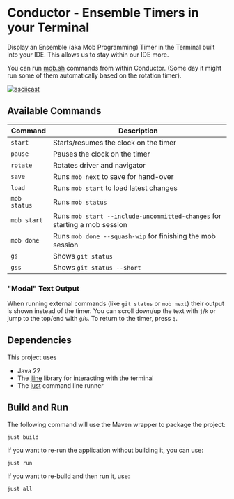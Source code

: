 # Conductor - Ensemble Timers in your Terminal

Display an Ensemble (aka Mob Programming) Timer in the Terminal built into your IDE.
This allows us to stay within our IDE more.

You can run [mob.sh](https://mob.sh) commands from within Conductor.
(Some day it might run some of them automatically based on the rotation timer).

[![asciicast](https://asciinema.org/a/osBaFnrpvGH13GADqdZxjvHwy.svg)](https://asciinema.org/a/osBaFnrpvGH13GADqdZxjvHwy)

## Available Commands

| Command      | Description                                                               |
|--------------|---------------------------------------------------------------------------|
| `start`      | Starts/resumes the clock on the timer                                     |
| `pause`      | Pauses the clock on the timer                                             |
| `rotate`     | Rotates driver and navigator                                              |
| `save`       | Runs `mob next` to save for hand-over                                     |
| `load`       | Runs `mob start` to load latest changes                                   |
| `mob status` | Runs `mob status`                                                         |
| `mob start`  | Runs `mob start --include-uncommitted-changes` for starting a mob session |
| `mob done`   | Runs `mob done --squash-wip` for finishing the mob session                |
| `gs`         | Shows `git status`                                                        |
| `gss`        | Shows `git status --short`                                                |

### "Modal" Text Output

When running external commands (like `git status` or `mob next`) their output is shown instead of the
timer. You can scroll down/up the text with `j`/`k` or jump to the top/end with `g`/`G`.
To return to the timer, press `q`.

## Dependencies

This project uses

* Java 22
* The [jline](https://github.com/jline/jline3) library for interacting with the terminal
* The [just](https://github.com/casey/just) command line runner

## Build and Run

The following command will use the Maven wrapper to package the project:

```shell
just build
```

If you want to re-run the application without building it, you can use:

```shell
just run
```

If you want to re-build and then run it, use:

```shell
just all
```
